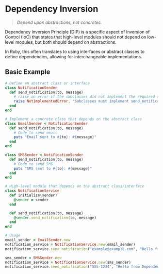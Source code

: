 # Dependency Inversion

> *Depend upon abstractions, not concretes.*

Dependency Inversion Principle (DIP) is a specific aspect of Inversion of Control (IoC) that states that high-level modules should not depend on low-level modules, but both should depend on abstractions.

In Ruby, this often translates to using interfaces or abstract classes to define dependencies, allowing for interchangeable implementations.

## Basic Example

```ruby
# Define an abstract class or interface
class NotificationSender
  def send_notification(to, message)
    # raise an error if the subclasses did not implement the required send_notification method
    raise NotImplementedError, "Subclasses must implement send_notification method"
  end
end

# Implement a concrete class that depends on the abstract class
class EmailSender < NotificationSender
  def send_notification(to, message)
    # Code to send email
    puts "Email sent to #{to}: #{message}"
  end
end

class SMSSender < NotificationSender
  def send_notification(to, message)
    # Code to send SMS
    puts "SMS sent to #{to}: #{message}"
  end
end

# High-level module that depends on the abstract class/interface
class NotificationService
  def initialize(sender)
    @sender = sender
  end

  def send_notification(to, message)
    @sender.send_notification(to, message)
  end
end

# Usage
email_sender = EmailSender.new
notification_service = NotificationService.new(email_sender)
notification_service.send_notification("example@example.com", "Hello from Dependency Inversion!")

sms_sender = SMSSender.new
notification_service = NotificationService.new(sms_sender)
notification_service.send_notification("555-1234", "Hello from Dependency Inversion!")
```
